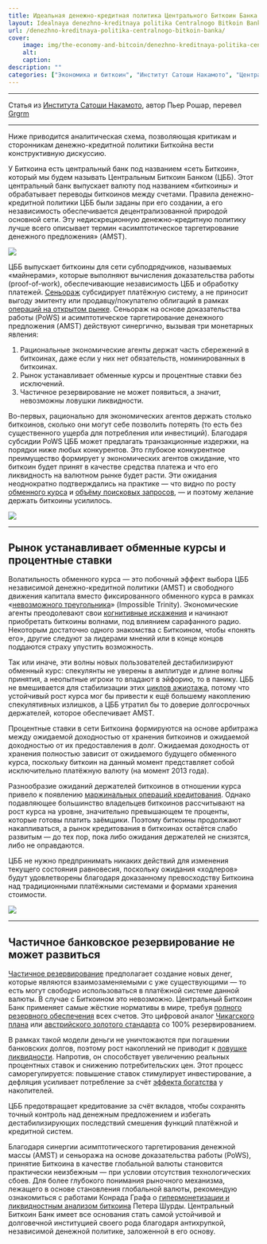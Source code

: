 ```yaml
---
title: Идеальная денежно-кредитная политика Центрального Биткоин Банка
layout: Idealnaya denezhno-kreditnaya politika Centralnogo Bitkoin Banka
url: /denezhno-kreditnaya-politika-centralnogo-bitkoin-banka/
cover:
    image: img/the-economy-and-bitcoin/denezhno-kreditnaya-politika-centralnogo-bitkoin-banka/0cbb.png
    alt: 
    caption: 
description: ""
categories: ["Экономика и биткоин", "Институт Сатоши Накамото", "Центральный Биткоин Банк"]
---
```

-----

Статья из [Института Сатоши Накамото](https://nakamotoinstitute.org/mempool/the-bitcoin-central-banks-perfect-monetary-policy/), автор Пьер Рошар, перевел [Grgrm](https://yakihonne.com/users/npub1qzr3j58q0gwfhqdj33pc8wtfaj9ffn7nrdt6p7p7tvn0qrf7e0wsggv43p "Nostr")

-----

Ниже приводится аналитическая схема, позволяющая критикам и сторонникам денежно-кредитной политики Биткойна вести конструктивную дискуссию.

У Биткоина есть центральный банк под названием «сеть Биткоин», который мы будем называть Центральным Биткоин Банком (ЦББ). Этот центральный банк выпускает валюту под названием «биткоины» и обрабатывает переводы биткоинов между счетами. Правила денежно-кредитной политики ЦББ были заданы при его создании, а его независимость обеспечивается децентрализованной природой основной сети. Эту недискреционную денежно-кредитную политику лучше всего описывает термин «асимптотическое таргетирование денежного предложения» (AMST).

![](/img/the-economy-and-bitcoin/denezhno-kreditnaya-politika-centralnogo-bitkoin-banka/1cbb.png "")

ЦББ выпускает биткоины для сети субподрядчиков, называемых «майнерами», которые выполняют вычисления доказательства работы (proof-of-work), обеспечивающие независимость ЦББ и обработку платежей. [Сеньораж](https://en.wikipedia.org/wiki/Seigniorage) субсидирует платёжную систему, а не приносит выгоду эмитенту или продавцу/покупателю облигаций в рамках [операций на открытом рынке](https://en.wikipedia.org/wiki/Open_market_operation). Сеньораж на основе доказательства работы (PoWS) и асимптотическое таргетирование денежного предложения (AMST) действуют синергично, вызывая три монетарных явления:

1. Рациональные экономические агенты держат часть сбережений в биткоинах, даже если у них нет обязательств, номинированных в биткоинах.  
2. Рынок устанавливает обменные курсы и процентные ставки без исключений.  
3. Частичное резервирование не может появиться, а значит, невозможны ловушки ликвидности.

Во-первых, рационально для экономических агентов держать столько биткоинов, сколько они могут себе позволить потерять (то есть без существенного ущерба для потребления или инвестиций). Благодаря субсидии PoWS ЦББ может предлагать транзакционные издержки, на порядки ниже любых конкурентов. Это глубокое конкурентное преимущество формирует у экономических агентов ожидание, что биткоин будет принят в качестве средства платежа и что его ликвидность на валютном рынке будет расти. Эти ожидания неоднократно подтверждались на практике — что видно по росту [обменного курса](https://www.blockchain.com/explorer/charts/market-price) и [объёму поисковых запросов](https://trends.google.com/trends/explore?date=today%205-y&q=buy%20bitcoin), — и поэтому желание держать биткоины усилилось.

![](/img/the-economy-and-bitcoin/denezhno-kreditnaya-politika-centralnogo-bitkoin-banka/2cbb.png "")

-----

## <h2>Рынок устанавливает обменные курсы и процентные ставки</h2>

Волатильность обменного курса — это побочный эффект выбора ЦББ независимой денежно-кредитной политики (AMST) и свободного движения капитала вместо фиксированного обменного курса в рамках «[невозможного треугольника](https://en.wikipedia.org/wiki/Impossible_trinity)» (Impossible Trinity). Экономические агенты преодолевают свои [когнитивные искажения](https://en.wikipedia.org/wiki/Cognitive_bias) и начинают приобретать биткоины волнами, под влиянием сарафанного радио. Некоторым достаточно одного знакомства с Биткоином, чтобы «понять его», другие следуют за лидерами мнений или в конце концов поддаются страху упустить возможность.

Так или иначе, эти волны новых пользователей дестабилизируют обменный курс: спекулянты не уверены в амплитуде и длине волны принятия, а неопытные игроки то впадают в эйфорию, то в панику. ЦББ не вмешивается для стабилизации этих [циклов ажиотажа](https://en.wikipedia.org/wiki/Gartner_hype_cycle), потому что устойчивый рост курса мог бы привести к ещё большему накоплению спекулятивных излишков, а ЦББ утратил бы то доверие долгосрочных держателей, которое обеспечивает AMST.

Процентные ставки в сети Биткоина формируются на основе арбитража между ожидаемой доходностью от хранения биткоинов и ожидаемой доходностью от их предоставления в долг. Ожидаемая доходность от хранения полностью зависит от ожидаемого будущего обменного курса, поскольку биткоин на данный момент представляет собой исключительно платёжную валюту (на момент 2013 года).

Разнообразие ожиданий держателей биткоинов в отношении курса привело к появлению [маржинальных операций кредитования](https://www.reddit.com/r/BitcoinStocks/). Однако подавляющее большинство владельцев биткоинов рассчитывают на рост курса на уровне, значительно превышающем те проценты, которые готовы платить заёмщики. Поэтому биткоины продолжают накапливаться, а рынок кредитования в биткоинах остаётся слабо развитым — до тех пор, пока либо ожидания держателей не снизятся, либо не оправдаются.

ЦББ не нужно предпринимать никаких действий для изменения текущего состояния равновесия, поскольку ожидания «ходлеров» будут удовлетворены благодаря доказанному превосходству Биткоина над традиционными платёжными системами и формами хранения стоимости.

![](/img/the-economy-and-bitcoin/denezhno-kreditnaya-politika-centralnogo-bitkoin-banka/3cbb.png "")

-----

## <h2>Частичное банковское резервирование не может развиться</h2>

[Частичное резервирование](https://en.wikipedia.org/wiki/Fractional-reserve_banking) предполагает создание новых денег, которые являются взаимозаменяемыми с уже существующими — то есть могут свободно использоваться в платёжной системе данной валюты. В случае с Биткоином это невозможно. Центральный Биткоин Банк применяет самые жёсткие нормативы в мире, требуя [полного резервного обеспечения](https://en.wikipedia.org/wiki/Full-reserve_banking) всех счетов. Это цифровой аналог [Чикагского плана](https://www.imf.org/external/pubs/ft/wp/2012/wp12202.pdf) или [австрийского золотого стандарта](https://mises.org/mises-daily) со 100% резервированием.

В рамках такой модели деньги не уничтожаются при погашении банковских долгов, поэтому рост накоплений не приводит к [ловушке ликвидности](https://en.wikipedia.org/wiki/Liquidity_trap). Напротив, он способствует увеличению реальных процентных ставок и снижению потребительских цен. Этот процесс саморегулируется: повышение ставок стимулирует инвестирование, а дефляция усиливает потребление за счёт [эффекта богатства](https://en.wikipedia.org/wiki/Wealth_effect) у накопителей.

ЦББ предотвращает кредитование за счёт вкладов, чтобы сохранять точный контроль над денежным предложением и избегать дестабилизирующих последствий смешения функций платёжной и кредитной систем.

Благодаря синергии асимптотического таргетирования денежной массы (AMST) и сеньоража на основе доказательства работы (PoWS), принятие Биткоина в качестве глобальной валюты становится практически неизбежным — при условии отсутствия технологических сбоев. Для более глубокого понимания рыночного механизма, лежащего в основе становления глобальной валюты, рекомендую ознакомиться с работами Конрада Графа о [гипермонетизации и ликвидностным анализом биткоина](https://www.konradsgraf.com/blog1/2013/11/7/hyper-monetization-reloaded-another-round-of-bubble-talk.html) Петера Шурды. Центральный Биткоин Банк имеет все основания стать самой устойчивой и долговечной институцией своего рода благодаря антихрупкой, независимой денежной политике, заложенной в его основу.